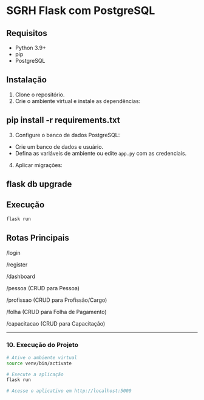 # SGRH Flask com PostgreSQL

## Requisitos
- Python 3.9+
- pip
- PostgreSQL

## Instalação
1. Clone o repositório.
2. Crie o ambiente virtual e instale as dependências:
## pip install -r requirements.txt
3. Configure o banco de dados PostgreSQL:
- Crie um banco de dados e usuário.
- Defina as variáveis de ambiente ou edite `app.py` com as credenciais.
4. Aplicar migrações:
## flask db upgrade


## Execução
```bash
flask run
```
## Rotas Principais
/login

/register

/dashboard

/pessoa (CRUD para Pessoa)

/profissao (CRUD para Profissão/Cargo)

/folha (CRUD para Folha de Pagamento)

/capacitacao (CRUD para Capacitação)


---

### **10. Execução do Projeto**
```bash
# Ative o ambiente virtual
source venv/bin/activate

# Execute a aplicação
flask run

# Acesse o aplicativo em http://localhost:5000

